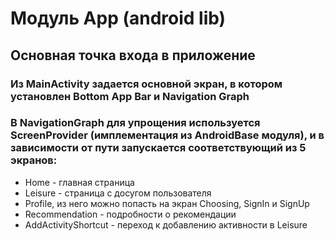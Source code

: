 # Модуль App (android lib)

## Основная точка входа в приложение

### Из MainActivity задается основной экран, в котором установлен Bottom App Bar и Navigation Graph

### В NavigationGraph для упрощения используется ScreenProvider (имплементация из AndroidBase модуля), и в зависимости от пути запускается соответствующий из 5 экранов:

* Home - главная страница
* Leisure - страница с досугом пользователя
* Profile, из него можно попасть на экран Choosing, SignIn и SignUp
* Recommendation - подробности о рекомендации
* AddActivityShortcut - переход к добавлению активности в Leisure